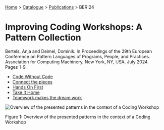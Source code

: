 [Home](../../../README.md) > [Catalogue](../../../Patterns_catalogue.md) > [Publications](../publications.md) > BER'24
# Improving Coding Workshops: A Pattern Collection

Bertels, Anja and Deimel, Dominik. In Proceedings of the 29th European Conference on Pattern Languages of Programs, People, and Practices. Association for Computing Machinery, New York, NY, USA, July 2024. Pages 1-9.

- [Code Without Code](../../Code_Without_Code.md)
- [Connect the pieces](../../Connect_the_pieces.md)
- [Hands On First](../../Hands_On_First.md)
- [Take It Home](../../Take_It_Home.md)
- [Teamwork makes the dream work](../../Teamwork_makes_the_dream_work.md)

![Overview of the presented patterns in the context
of a Coding Workshop](https://github.com/ReliSA/TAwSP-Patterns-Catalogue/blob/main/catalogue/publications/jac22/fig-all.png "Overview of the presented patterns in the context
of a Coding Workshop")

Figure 1: Overview of the presented patterns in the context
of a Coding Workshop